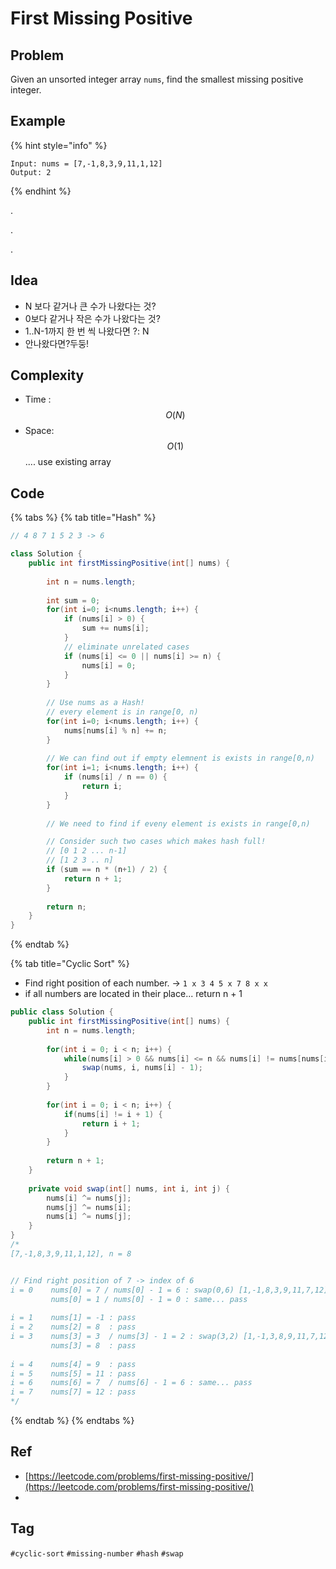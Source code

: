 # First Missing Positive

## Problem

Given an unsorted integer array `nums`, find the smallest missing positive integer.



## Example

{% hint style="info" %}
```
Input: nums = [7,-1,8,3,9,11,1,12]
Output: 2
```
{% endhint %}



.

.

.



## Idea

* N 보다 같거나 큰 수가 나왔다는 것?
* 0보다 같거나 작은 수가 나왔다는 것?
* 1..N-1까지 한 번 씩  나왔다면 ?: N
* 안나왔다면?두둥!

## Complexity

* Time : $$O(N)$$ 
* Space: $$O(1)$$ .... use existing array

## Code 

{% tabs %}
{% tab title="Hash" %}


```java
// 4 8 7 1 5 2 3 -> 6

class Solution {
    public int firstMissingPositive(int[] nums) {
        
        int n = nums.length;
        
        int sum = 0;
        for(int i=0; i<nums.length; i++) {
            if (nums[i] > 0) {
                sum += nums[i];
            }
            // eliminate unrelated cases
            if (nums[i] <= 0 || nums[i] >= n) {
                nums[i] = 0;
            }
        }
        
        // Use nums as a Hash!
        // every element is in range[0, n)
        for(int i=0; i<nums.length; i++) {
            nums[nums[i] % n] += n;
        }
        
        // We can find out if empty elemnent is exists in range[0,n)
        for(int i=1; i<nums.length; i++) {
            if (nums[i] / n == 0) {
                return i;
            }
        }
        
        // We need to find if eveny element is exists in range[0,n)

        // Consider such two cases which makes hash full!
        // [0 1 2 ... n-1]
        // [1 2 3 .. n]
        if (sum == n * (n+1) / 2) {
            return n + 1;
        }
        
        return n;
    }
}
```
{% endtab %}

{% tab title="Cyclic Sort" %}
* Find right position of each number. -&gt; `1 x 3 4 5 x 7 8 x x`
* if all numbers are located in their place... return n + 1

```java
public class Solution {
    public int firstMissingPositive(int[] nums) {
        int n = nums.length;
        
        for(int i = 0; i < n; i++) {
            while(nums[i] > 0 && nums[i] <= n && nums[i] != nums[nums[i] - 1]) {
                swap(nums, i, nums[i] - 1);
            }
        }
        
        for(int i = 0; i < n; i++) {
            if(nums[i] != i + 1) {
                return i + 1;
            }
        }
                
        return n + 1;
    }
    
    private void swap(int[] nums, int i, int j) {
        nums[i] ^= nums[j];
        nums[j] ^= nums[i];
        nums[i] ^= nums[j];
    }
}
/*
[7,-1,8,3,9,11,1,12], n = 8


// Find right position of 7 -> index of 6
i = 0    nums[0] = 7 / nums[0] - 1 = 6 : swap(0,6) [1,-1,8,3,9,11,7,12]
         nums[0] = 1 / nums[0] - 1 = 0 : same... pass
         
i = 1    nums[1] = -1 : pass
i = 2    nums[2] = 8  : pass
i = 3    nums[3] = 3  / nums[3] - 1 = 2 : swap(3,2) [1,-1,3,8,9,11,7,12]
         nums[3] = 8  : pass
         
i = 4    nums[4] = 9  : pass
i = 5    nums[5] = 11 : pass
i = 6    nums[6] = 7  / nums[6] - 1 = 6 : same... pass
i = 7    nums[7] = 12 : pass
*/
```
{% endtab %}
{% endtabs %}

## Ref

* [https://leetcode.com/problems/first-missing-positive/](https://leetcode.com/problems/first-missing-positive/)
* 




## Tag

`#cyclic-sort` `#missing-number` `#hash` `#swap` 

